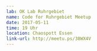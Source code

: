 ```yaml
---
lab: OK Lab Ruhrgebiet
name: Code for Ruhrgebiet Meetup
date: 2017-05-11
time: 19 Uhr
location: Chaospott Essen
link-url: http://meetu.ps/38WX4V
---
```

